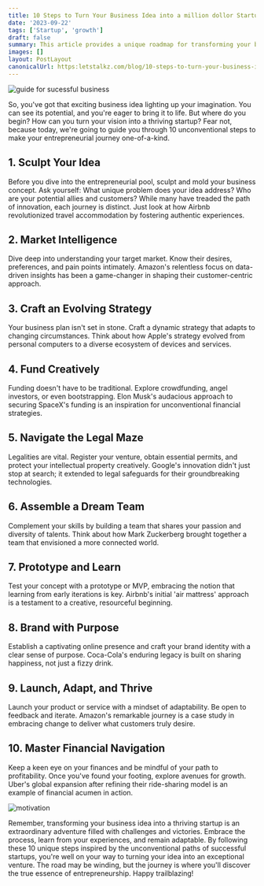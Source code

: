 ```yaml
---
title: 10 Steps to Turn Your Business Idea into a million dollor Startup | A unique Roadmap
date: '2023-09-22'
tags: ['Startup', 'growth']
draft: false
summary: This article provides a unique roadmap for transforming your business idea into a thriving startup. It
images: []
layout: PostLayout
canonicalUrl: https:letstalkz.com/blog/10-steps-to-turn-your-business-idea-into-a-million-dollor-startup-a-unique-roadmap
---
```


![guide for sucessful business](/static/images/blog/business/guide-for-sucessful-business.jpg)

So, you've got that exciting business idea lighting up your imagination. You can see its potential, and you're eager to bring it to life. But where do you begin? How can you turn your vision into a thriving startup? Fear not, because today, we're going to guide you through 10 unconventional steps to make your entrepreneurial journey one-of-a-kind.

## 1. Sculpt Your Idea

Before you dive into the entrepreneurial pool, sculpt and mold your business concept. Ask yourself: What unique problem does your idea address? Who are your potential allies and customers? While many have treaded the path of innovation, each journey is distinct. Just look at how Airbnb revolutionized travel accommodation by fostering authentic experiences.

## 2. Market Intelligence

Dive deep into understanding your target market. Know their desires, preferences, and pain points intimately. Amazon's relentless focus on data-driven insights has been a game-changer in shaping their customer-centric approach.

## 3. Craft an Evolving Strategy

Your business plan isn't set in stone. Craft a dynamic strategy that adapts to changing circumstances. Think about how Apple's strategy evolved from personal computers to a diverse ecosystem of devices and services.

## 4. Fund Creatively

Funding doesn't have to be traditional. Explore crowdfunding, angel investors, or even bootstrapping. Elon Musk's audacious approach to securing SpaceX's funding is an inspiration for unconventional financial strategies.

## 5. Navigate the Legal Maze

Legalities are vital. Register your venture, obtain essential permits, and protect your intellectual property creatively. Google's innovation didn't just stop at search; it extended to legal safeguards for their groundbreaking technologies.

## 6. Assemble a Dream Team

Complement your skills by building a team that shares your passion and diversity of talents. Think about how Mark Zuckerberg brought together a team that envisioned a more connected world.

## 7. Prototype and Learn

Test your concept with a prototype or MVP, embracing the notion that learning from early iterations is key. Airbnb's initial 'air mattress' approach is a testament to a creative, resourceful beginning.

## 8. Brand with Purpose

Establish a captivating online presence and craft your brand identity with a clear sense of purpose. Coca-Cola's enduring legacy is built on sharing happiness, not just a fizzy drink.

## 9. Launch, Adapt, and Thrive

Launch your product or service with a mindset of adaptability. Be open to feedback and iterate. Amazon's remarkable journey is a case study in embracing change to deliver what customers truly desire.

## 10. Master Financial Navigation

Keep a keen eye on your finances and be mindful of your path to profitability. Once you've found your footing, explore avenues for growth. Uber's global expansion after refining their ride-sharing model is an example of financial acumen in action.

![motivation](/static/images/blog/business/intro.jpg)

Remember, transforming your business idea into a thriving startup is an extraordinary adventure filled with challenges and victories. Embrace the process, learn from your experiences, and remain adaptable. By following these 10 unique steps inspired by the unconventional paths of successful startups, you're well on your way to turning your idea into an exceptional venture. The road may be winding, but the journey is where you'll discover the true essence of entrepreneurship. Happy trailblazing!
